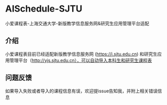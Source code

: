 # AISchedule-SJTU
小爱课程表-上海交通大学-新版教学信息服务网&研究生应用管理平台适配

## 介绍
小爱课程表目前已经适配新版教学信息服务网 (https://i.sjtu.edu.cn) 和研究生应用管理平台（http://yjs.sjtu.edu.cn），可以自动导入本科生和研究生课程表

## 问题反馈
如果导入失败或者导入的课程信息有误，欢迎提issue告知我，并附上相关错误信息

